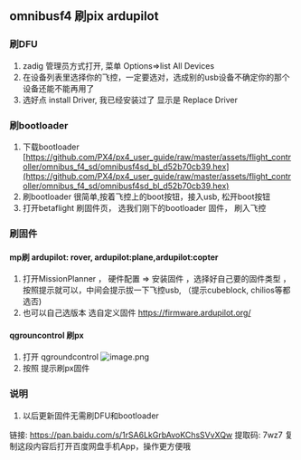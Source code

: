 

## omnibusf4 刷pix ardupilot

### 刷DFU 

1. zadig 管理员方式打开, 菜单 Options=>list All Devices 
2. 在设备列表里选择你的飞控，一定要选对，选成别的usb设备不确定你的那个设备还能不能再用了
3. 选好点 install Driver, 我已经安装过了 显示是 Replace Driver

### 刷bootloader
1. 下载bootloader [https://github.com/PX4/px4_user_guide/raw/master/assets/flight_controller/omnibus_f4_sd/omnibusf4sd_bl_d52b70cb39.hex](https://github.com/PX4/px4_user_guide/raw/master/assets/flight_controller/omnibus_f4_sd/omnibusf4sd_bl_d52b70cb39.hex) 
2. 刷bootloader 很简单,按着飞控上的boot按钮，接入usb, 松开boot按钮
3. 打开betaflight 刷固件页， 选我们刚下的bootloader 固件， 刷入飞控 

### 刷固件

#### mp刷 ardupilot: rover, ardupilot:plane,ardupilot:copter 
1. 打开MissionPlanner ， 硬件配置 => 安装固件 ，选择好自己要的固件类型 ，按照提示就可以，中间会提示拔一下飞控usb, （提示cubeblock, chilios等都选否)
2. 也可以自己选版本 选自定义固件 https://firmware.ardupilot.org/

#### qgrouncontrol 刷px
1. 打开 qgroundcontrol  ![image.png](attachment:image.png)
2. 按照 提示刷px固件 

### 说明
1. 以后更新固件无需刷DFU和bootloader 

>
链接: https://pan.baidu.com/s/1rSA6LkGrbAvoKChsSVvXQw 提取码: 7wz7 复制这段内容后打开百度网盘手机App，操作更方便哦

